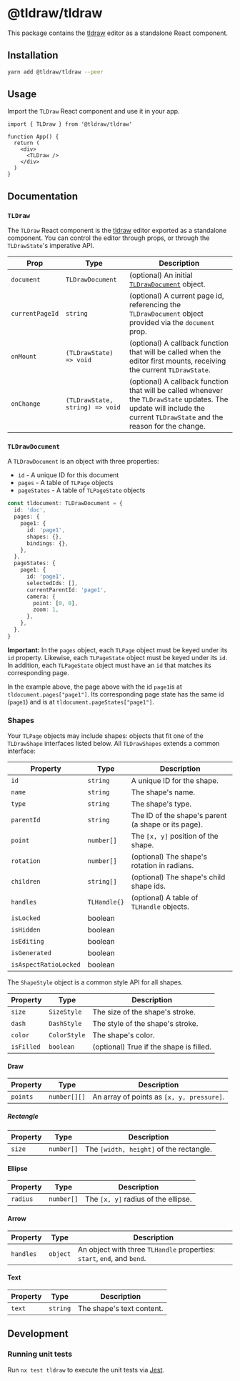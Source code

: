 # @tldraw/tldraw

This package contains the [tldraw](https://tldraw.com) editor as a standalone React component.

## Installation

```bash
yarn add @tldraw/tldraw --peer
```

## Usage

Import the `TLDraw` React component and use it in your app.

```tsx
import { TLDraw } from '@tldraw/tldraw'

function App() {
  return (
    <div>
      <TLDraw />
    </div>
  )
}
```

## Documentation

### `TLDraw`

The `TLDraw` React component is the [tldraw](https://tldraw.com) editor exported as a standalone component. You can control the editor through props, or through the `TLDrawState`'s imperative API.

| Prop            | Type                            | Description                                                                                                                                                             |
| --------------- | ------------------------------- | ----------------------------------------------------------------------------------------------------------------------------------------------------------------------- |
| `document`      | `TLDrawDocument`                | (optional) An initial [`TLDrawDocument`](#tldrawdocument) object.                                                                                                       |
| `currentPageId` | `string`                        | (optional) A current page id, referencing the `TLDrawDocument` object provided via the `document` prop.                                                                 |
| `onMount`       | `(TLDrawState) => void`         | (optional) A callback function that will be called when the editor first mounts, receiving the current `TLDrawState`.                                                   |
| `onChange`      | `(TLDrawState, string) => void` | (optional) A callback function that will be called whenever the `TLDrawState` updates. The update will include the current `TLDrawState` and the reason for the change. |

### `TLDrawDocument`

A `TLDrawDocument` is an object with three properties:

- `id` - A unique ID for this document
- `pages` - A table of `TLPage` objects
- `pageStates` - A table of `TLPageState` objects

```ts
const tldocument: TLDrawDocument = {
  id: 'doc',
  pages: {
    page1: {
      id: 'page1',
      shapes: {},
      bindings: {},
    },
  },
  pageStates: {
    page1: {
      id: 'page1',
      selectedIds: [],
      currentParentId: 'page1',
      camera: {
        point: [0, 0],
        zoom: 1,
      },
    },
  },
}
```

**Important:** In the `pages` object, each `TLPage` object must be keyed under its `id` property. Likewise, each `TLPageState` object must be keyed under its `id`. In addition, each `TLPageState` object must have an `id` that matches its corresponding page.

In the example above, the page above with the id `page1`is at `tldocument.pages["page1"]`. Its corresponding page state has the same id (`page1`) and is at `tldocument.pageStates["page1"]`.

### Shapes

Your `TLPage` objects may include shapes: objects that fit one of the `TLDrawShape` interfaces listed below. All `TLDrawShapes` extends a common interface:

| Property              | Type         | Description                                         |
| --------------------- | ------------ | --------------------------------------------------- |
| `id`                  | `string`     | A unique ID for the shape.                          |
| `name`                | `string`     | The shape's name.                                   |
| `type`                | `string`     | The shape's type.                                   |
| `parentId`            | `string`     | The ID of the shape's parent (a shape or its page). |
| `point`               | `number[]`   | The `[x, y]` position of the shape.                 |
| `rotation`            | `number[]`   | (optional) The shape's rotation in radians.         |
| `children`            | `string[]`   | (optional) The shape's child shape ids.             |
| `handles`             | `TLHandle{}` | (optional) A table of `TLHandle` objects.           |
| `isLocked`            | boolean      |                                                     |
| `isHidden`            | boolean      |                                                     |
| `isEditing`           | boolean      |                                                     |
| `isGenerated`         | boolean      |                                                     |
| `isAspectRatioLocked` | boolean      |                                                     |

The `ShapeStyle` object is a common style API for all shapes.

| Property   | Type         | Description                             |
| ---------- | ------------ | --------------------------------------- |
| `size`     | `SizeStyle`  | The size of the shape's stroke.         |
| `dash`     | `DashStyle`  | The style of the shape's stroke.        |
| `color`    | `ColorStyle` | The shape's color.                      |
| `isFilled` | `boolean`    | (optional) True if the shape is filled. |

#### Draw

| Property | Type         | Description                               |
| -------- | ------------ | ----------------------------------------- |
| `points` | `number[][]` | An array of points as `[x, y, pressure]`. |

##### Rectangle

| Property | Type       | Description                             |
| -------- | ---------- | --------------------------------------- |
| `size`   | `number[]` | The `[width, height]` of the rectangle. |

#### Ellipse

| Property | Type       | Description                         |
| -------- | ---------- | ----------------------------------- |
| `radius` | `number[]` | The `[x, y]` radius of the ellipse. |

#### Arrow

| Property  | Type     | Description                                                             |
| --------- | -------- | ----------------------------------------------------------------------- |
| `handles` | `object` | An object with three `TLHandle` properties: `start`, `end`, and `bend`. |

#### Text

| Property | Type     | Description               |
| -------- | -------- | ------------------------- |
| `text`   | `string` | The shape's text content. |

## Development

### Running unit tests

Run `nx test tldraw` to execute the unit tests via [Jest](https://jestjs.io).
